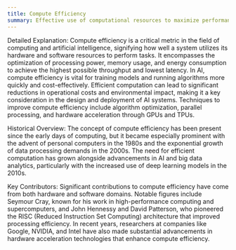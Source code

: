 ```yaml
---
title: Compute Efficiency
summary: Effective use of computational resources to maximize performance and minimize waste.
---
```

Detailed Explanation:
Compute efficiency is a critical metric in the field of computing and artificial intelligence, signifying how well a system utilizes its hardware and software resources to perform tasks. It encompasses the optimization of processing power, memory usage, and energy consumption to achieve the highest possible throughput and lowest latency. In AI, compute efficiency is vital for training models and running algorithms more quickly and cost-effectively. Efficient computation can lead to significant reductions in operational costs and environmental impact, making it a key consideration in the design and deployment of AI systems. Techniques to improve compute efficiency include algorithm optimization, parallel processing, and hardware acceleration through GPUs and TPUs.

Historical Overview:
The concept of compute efficiency has been present since the early days of computing, but it became especially prominent with the advent of personal computers in the 1980s and the exponential growth of data processing demands in the 2000s. The need for efficient computation has grown alongside advancements in AI and big data analytics, particularly with the increased use of deep learning models in the 2010s.

Key Contributors:
Significant contributions to compute efficiency have come from both hardware and software domains. Notable figures include Seymour Cray, known for his work in high-performance computing and supercomputers, and John Hennessy and David Patterson, who pioneered the RISC (Reduced Instruction Set Computing) architecture that improved processing efficiency. In recent years, researchers at companies like Google, NVIDIA, and Intel have also made substantial advancements in hardware acceleration technologies that enhance compute efficiency.